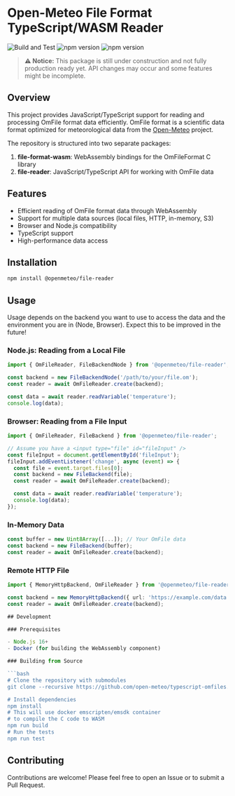 # Open-Meteo File Format TypeScript/WASM Reader

![Build and Test](https://github.com/open-meteo/typescript-omfiles/actions/workflows/build-and-test.yml/badge.svg)
![npm version](https://img.shields.io/npm/v/@openmeteo/file-reader?label=npm%20@openmeteo/file-reader)
![npm version](https://img.shields.io/npm/v/@openmeteo/file-format-wasm?label=npm%20@openmeteo/file-format-wasm)

> **⚠️ Notice:** This package is still under construction and not fully production ready yet. API changes may occur and some features might be incomplete.

## Overview

This project provides JavaScript/TypeScript support for reading and processing OmFile format data efficiently. OmFile format is a scientific data format optimized for meteorological data from the [Open-Meteo](https://github.com/open-meteo/om-file-format/) project.

The repository is structured into two separate packages:

1. **file-format-wasm**: WebAssembly bindings for the OmFileFormat C library
2. **file-reader**: JavaScript/TypeScript API for working with OmFile data

## Features

- Efficient reading of OmFile format data through WebAssembly
- Support for multiple data sources (local files, HTTP, in-memory, S3)
- Browser and Node.js compatibility
- TypeScript support
- High-performance data access

## Installation

```bash
npm install @openmeteo/file-reader
```

## Usage

Usage depends on the backend you want to use to access the data and the environment you are in (Node, Browser). Expect this to be improved in the future!

### Node.js: Reading from a Local File

```typescript
import { OmFileReader, FileBackendNode } from '@openmeteo/file-reader';

const backend = new FileBackendNode('/path/to/your/file.om');
const reader = await OmFileReader.create(backend);

const data = await reader.readVariable('temperature');
console.log(data);
```

### Browser: Reading from a File Input

```typescript
import { OmFileReader, FileBackend } from '@openmeteo/file-reader';

// Assume you have a <input type="file" id="fileInput" />
const fileInput = document.getElementById('fileInput');
fileInput.addEventListener('change', async (event) => {
  const file = event.target.files[0];
  const backend = new FileBackend(file);
  const reader = await OmFileReader.create(backend);

  const data = await reader.readVariable('temperature');
  console.log(data);
});
```

### In-Memory Data

```typescript
const buffer = new Uint8Array([...]); // Your OmFile data
const backend = new FileBackend(buffer);
const reader = await OmFileReader.create(backend);
```

### Remote HTTP File

```typescript
import { MemoryHttpBackend, OmFileReader } from '@openmeteo/file-reader';

const backend = new MemoryHttpBackend({ url: 'https://example.com/data.om' });
const reader = await OmFileReader.create(backend);

## Development

### Prerequisites

- Node.js 16+
- Docker (for building the WebAssembly component)

### Building from Source

```bash
# Clone the repository with submodules
git clone --recursive https://github.com/open-meteo/typescript-omfiles.git

# Install dependencies
npm install
# This will use docker emscripten/emsdk container
# to compile the C code to WASM
npm run build
# Run the tests
npm run test
```

## Contributing

Contributions are welcome! Please feel free to open an Issue or to submit a Pull Request.
